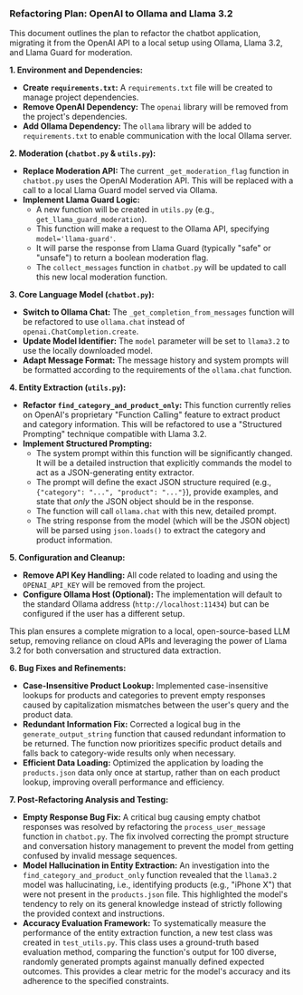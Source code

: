 ### Refactoring Plan: OpenAI to Ollama and Llama 3.2

This document outlines the plan to refactor the chatbot application, migrating it from the OpenAI API to a local setup using Ollama, Llama 3.2, and Llama Guard for moderation.

**1. Environment and Dependencies:**

*   **Create `requirements.txt`:** A `requirements.txt` file will be created to manage project dependencies.
*   **Remove OpenAI Dependency:** The `openai` library will be removed from the project's dependencies.
*   **Add Ollama Dependency:** The `ollama` library will be added to `requirements.txt` to enable communication with the local Ollama server.

**2. Moderation (`chatbot.py` & `utils.py`):**

*   **Replace Moderation API:** The current `_get_moderation_flag` function in `chatbot.py` uses the OpenAI Moderation API. This will be replaced with a call to a local Llama Guard model served via Ollama.
*   **Implement Llama Guard Logic:**
    *   A new function will be created in `utils.py` (e.g., `get_llama_guard_moderation`).
    *   This function will make a request to the Ollama API, specifying `model='llama-guard'`.
    *   It will parse the response from Llama Guard (typically "safe" or "unsafe") to return a boolean moderation flag.
    *   The `collect_messages` function in `chatbot.py` will be updated to call this new local moderation function.

**3. Core Language Model (`chatbot.py`):**

*   **Switch to Ollama Chat:** The `_get_completion_from_messages` function will be refactored to use `ollama.chat` instead of `openai.ChatCompletion.create`.
*   **Update Model Identifier:** The `model` parameter will be set to `llama3.2` to use the locally downloaded model.
*   **Adapt Message Format:** The message history and system prompts will be formatted according to the requirements of the `ollama.chat` function.

**4. Entity Extraction (`utils.py`):**

*   **Refactor `find_category_and_product_only`:** This function currently relies on OpenAI's proprietary "Function Calling" feature to extract product and category information. This will be refactored to use a "Structured Prompting" technique compatible with Llama 3.2.
*   **Implement Structured Prompting:**
    *   The system prompt within this function will be significantly changed. It will be a detailed instruction that explicitly commands the model to act as a JSON-generating entity extractor.
    *   The prompt will define the exact JSON structure required (e.g., `{"category": "...", "product": "..."}`), provide examples, and state that *only* the JSON object should be in the response.
    *   The function will call `ollama.chat` with this new, detailed prompt.
    *   The string response from the model (which will be the JSON object) will be parsed using `json.loads()` to extract the category and product information.

**5. Configuration and Cleanup:**

*   **Remove API Key Handling:** All code related to loading and using the `OPENAI_API_KEY` will be removed from the project.
*   **Configure Ollama Host (Optional):** The implementation will default to the standard Ollama address (`http://localhost:11434`) but can be configured if the user has a different setup.

This plan ensures a complete migration to a local, open-source-based LLM setup, removing reliance on cloud APIs and leveraging the power of Llama 3.2 for both conversation and structured data extraction.

**6. Bug Fixes and Refinements:**

*   **Case-Insensitive Product Lookup:** Implemented case-insensitive lookups for products and categories to prevent empty responses caused by capitalization mismatches between the user's query and the product data.
*   **Redundant Information Fix:** Corrected a logical bug in the `generate_output_string` function that caused redundant information to be returned. The function now prioritizes specific product details and falls back to category-wide results only when necessary.
*   **Efficient Data Loading:** Optimized the application by loading the `products.json` data only once at startup, rather than on each product lookup, improving overall performance and efficiency.

**7. Post-Refactoring Analysis and Testing:**

*   **Empty Response Bug Fix:** A critical bug causing empty chatbot responses was resolved by refactoring the `process_user_message` function in `chatbot.py`. The fix involved correcting the prompt structure and conversation history management to prevent the model from getting confused by invalid message sequences.
*   **Model Hallucination in Entity Extraction:** An investigation into the `find_category_and_product_only` function revealed that the `llama3.2` model was hallucinating, i.e., identifying products (e.g., "iPhone X") that were not present in the `products.json` file. This highlighted the model's tendency to rely on its general knowledge instead of strictly following the provided context and instructions.
*   **Accuracy Evaluation Framework:** To systematically measure the performance of the entity extraction function, a new test class was created in `test_utils.py`. This class uses a ground-truth based evaluation method, comparing the function's output for 100 diverse, randomly generated prompts against manually defined expected outcomes. This provides a clear metric for the model's accuracy and its adherence to the specified constraints.